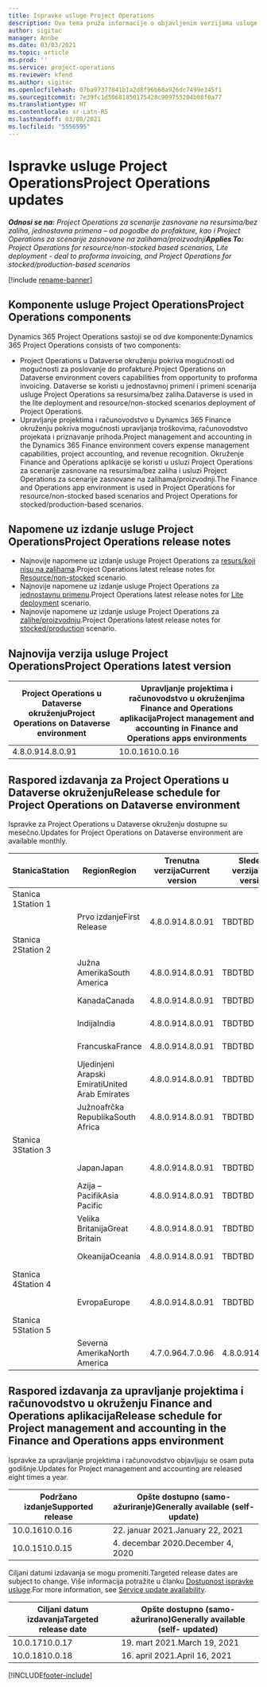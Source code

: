 ```yaml
---
title: Ispravke usluge Project Operations
description: Ova tema pruža informacije o objavljenim verzijama usluge Dynamics 365 Project Operations.
author: sigitac
manager: Annbe
ms.date: 03/03/2021
ms.topic: article
ms.prod: ''
ms.service: project-operations
ms.reviewer: kfend
ms.author: sigitac
ms.openlocfilehash: 07ba97377841b1a2d8f96b60a926dc7499e345f1
ms.sourcegitcommit: 7e39fc1d50681850175428c909755204b08f0a77
ms.translationtype: HT
ms.contentlocale: sr-Latn-RS
ms.lasthandoff: 03/08/2021
ms.locfileid: "5556595"
---
```

# <a name="project-operations-updates"></a><span data-ttu-id="c3ebc-103">Ispravke usluge Project Operations</span><span class="sxs-lookup"><span data-stu-id="c3ebc-103">Project Operations updates</span></span>

<span data-ttu-id="c3ebc-104">_**Odnosi se na:** Project Operations za scenarije zasnovane na resursima/bez zaliha, jednostavna primena – od pogodbe do profakture, kao i Project Operations za scenarije zasnovane na zalihama/proizvodnji_</span><span class="sxs-lookup"><span data-stu-id="c3ebc-104">_**Applies To:** Project Operations for resource/non-stocked based scenarios, Lite deployment - deal to proforma invoicing, and Project Operations for stocked/production-based scenarios_</span></span>

[!include [rename-banner](~/includes/cc-data-platform-banner.md)]

## <a name="project-operations-components"></a><span data-ttu-id="c3ebc-105">Komponente usluge Project Operations</span><span class="sxs-lookup"><span data-stu-id="c3ebc-105">Project Operations components</span></span>

<span data-ttu-id="c3ebc-106">Dynamics 365 Project Operations sastoji se od dve komponente:</span><span class="sxs-lookup"><span data-stu-id="c3ebc-106">Dynamics 365 Project Operations consists of two components:</span></span>

- <span data-ttu-id="c3ebc-107">Project Operations u Dataverse okruženju pokriva mogućnosti od mogućnosti za poslovanje do profakture.</span><span class="sxs-lookup"><span data-stu-id="c3ebc-107">Project Operations on Dataverse environment covers capabilities from opportunity to proforma invoicing.</span></span> <span data-ttu-id="c3ebc-108">Dataverse se koristi u jednostavnoj primeni i primeni scenarija usluge Project Operations sa resursima/bez zaliha.</span><span class="sxs-lookup"><span data-stu-id="c3ebc-108">Dataverse is used in the lite deployment and resource/non-stocked scenarios deployment of Project Operations.</span></span>
- <span data-ttu-id="c3ebc-109">Upravljanje projektima i računovodstvo u Dynamics 365 Finance okruženju pokriva mogućnosti upravljanja troškovima, računovodstvo projekata i priznavanje prihoda.</span><span class="sxs-lookup"><span data-stu-id="c3ebc-109">Project management and accounting in the Dynamics 365 Finance environment covers expense management capabilities, project accounting, and revenue recognition.</span></span> <span data-ttu-id="c3ebc-110">Okruženje Finance and Operations aplikacije se koristi u usluzi Project Operations za scenarije zasnovane na resursima/bez zaliha i usluzi Project Operations za scenarije zasnovane na zalihama/proizvodnji.</span><span class="sxs-lookup"><span data-stu-id="c3ebc-110">The Finance and Operations app environment is used in Project Operations for resource/non-stocked based scenarios and Project Operations for stocked/production-based scenarios.</span></span>

## <a name="project-operations-release-notes"></a><span data-ttu-id="c3ebc-111">Napomene uz izdanje usluge Project Operations</span><span class="sxs-lookup"><span data-stu-id="c3ebc-111">Project Operations release notes</span></span>
- <span data-ttu-id="c3ebc-112">Najnovije napomene uz izdanje usluge Project Operations za [resurs/koji nisu na zalihama](whats-new-mar-2021-resource-based.md).</span><span class="sxs-lookup"><span data-stu-id="c3ebc-112">Project Operations latest release notes for [Resource/non-stocked](whats-new-mar-2021-resource-based.md) scenario.</span></span>
- <span data-ttu-id="c3ebc-113">Najnovije napomene uz izdanje usluge Project Operations za [jednostavnu primenu](../pro/whats-new/whats-new-mar-2021-lite.md).</span><span class="sxs-lookup"><span data-stu-id="c3ebc-113">Project Operations latest release notes for [Lite deployment](../pro/whats-new/whats-new-mar-2021-lite.md) scenario.</span></span>
- <span data-ttu-id="c3ebc-114">Najnovije napomene uz izdanje usluge Project Operations za [zalihe/proizvodnju](../prod-pma/whats-new/whats-new-jan-2021-stocked.md).</span><span class="sxs-lookup"><span data-stu-id="c3ebc-114">Project Operations latest release notes for [stocked/production](../prod-pma/whats-new/whats-new-jan-2021-stocked.md) scenario.</span></span>

## <a name="project-operations-latest-version"></a><span data-ttu-id="c3ebc-115">Najnovija verzija usluge Project Operations</span><span class="sxs-lookup"><span data-stu-id="c3ebc-115">Project Operations latest version</span></span>

| <span data-ttu-id="c3ebc-116">Project Operations u Dataverse okruženju</span><span class="sxs-lookup"><span data-stu-id="c3ebc-116">Project Operations on Dataverse environment</span></span> | <span data-ttu-id="c3ebc-117">Upravljanje projektima i računovodstvo u okruženjima Finance and Operations aplikacija</span><span class="sxs-lookup"><span data-stu-id="c3ebc-117">Project management and accounting in Finance and Operations apps environments</span></span> |
| --- | --- |
| <span data-ttu-id="c3ebc-118">4.8.0.91</span><span class="sxs-lookup"><span data-stu-id="c3ebc-118">4.8.0.91</span></span> | <span data-ttu-id="c3ebc-119">10.0.16</span><span class="sxs-lookup"><span data-stu-id="c3ebc-119">10.0.16</span></span> |

## <a name="release-schedule-for-project-operations-on-dataverse-environment"></a><span data-ttu-id="c3ebc-120">Raspored izdavanja za Project Operations u Dataverse okruženju</span><span class="sxs-lookup"><span data-stu-id="c3ebc-120">Release schedule for Project Operations on Dataverse environment</span></span>

<span data-ttu-id="c3ebc-121">Ispravke za Project Operations u Dataverse okruženju dostupne su mesečno.</span><span class="sxs-lookup"><span data-stu-id="c3ebc-121">Updates for Project Operations on Dataverse environment are available monthly.</span></span> 

| <span data-ttu-id="c3ebc-122">Stanica</span><span class="sxs-lookup"><span data-stu-id="c3ebc-122">Station</span></span>   | <span data-ttu-id="c3ebc-123">Region</span><span class="sxs-lookup"><span data-stu-id="c3ebc-123">Region</span></span>        | <span data-ttu-id="c3ebc-124">Trenutna verzija</span><span class="sxs-lookup"><span data-stu-id="c3ebc-124">Current version</span></span> | <span data-ttu-id="c3ebc-125">Sledeća verzija</span><span class="sxs-lookup"><span data-stu-id="c3ebc-125">Next version</span></span> | <span data-ttu-id="c3ebc-126">Opšte dostupno</span><span class="sxs-lookup"><span data-stu-id="c3ebc-126">Generally available</span></span> |
|-----------|---------------|-----------------|--------------|---------------------|
| <span data-ttu-id="c3ebc-127">Stanica 1</span><span class="sxs-lookup"><span data-stu-id="c3ebc-127">Station 1</span></span> |   &nbsp;      |    &nbsp;       | &nbsp;       |      &nbsp;         |
|   &nbsp;  | <span data-ttu-id="c3ebc-128">Prvo izdanje</span><span class="sxs-lookup"><span data-stu-id="c3ebc-128">First Release</span></span> |  <span data-ttu-id="c3ebc-129">4.8.0.91</span><span class="sxs-lookup"><span data-stu-id="c3ebc-129">4.8.0.91</span></span>       | <span data-ttu-id="c3ebc-130">TBD</span><span class="sxs-lookup"><span data-stu-id="c3ebc-130">TBD</span></span>     | <span data-ttu-id="c3ebc-131">2. apr 2021.</span><span class="sxs-lookup"><span data-stu-id="c3ebc-131">02-Apr-21</span></span>           |
| <span data-ttu-id="c3ebc-132">Stanica 2</span><span class="sxs-lookup"><span data-stu-id="c3ebc-132">Station 2</span></span> |   &nbsp;      |    &nbsp;       | &nbsp;       |      &nbsp;         |
|   &nbsp;  | <span data-ttu-id="c3ebc-133">Južna Amerika</span><span class="sxs-lookup"><span data-stu-id="c3ebc-133">South America</span></span> |  <span data-ttu-id="c3ebc-134">4.8.0.91</span><span class="sxs-lookup"><span data-stu-id="c3ebc-134">4.8.0.91</span></span>       | <span data-ttu-id="c3ebc-135">TBD</span><span class="sxs-lookup"><span data-stu-id="c3ebc-135">TBD</span></span>     | <span data-ttu-id="c3ebc-136">2. apr 2021.</span><span class="sxs-lookup"><span data-stu-id="c3ebc-136">02-Apr-21</span></span>           |
|    &nbsp; | <span data-ttu-id="c3ebc-137">Kanada</span><span class="sxs-lookup"><span data-stu-id="c3ebc-137">Canada</span></span>        |  <span data-ttu-id="c3ebc-138">4.8.0.91</span><span class="sxs-lookup"><span data-stu-id="c3ebc-138">4.8.0.91</span></span>       | <span data-ttu-id="c3ebc-139">TBD</span><span class="sxs-lookup"><span data-stu-id="c3ebc-139">TBD</span></span>     | <span data-ttu-id="c3ebc-140">2. apr 2021.</span><span class="sxs-lookup"><span data-stu-id="c3ebc-140">02-Apr-21</span></span>           |
|   &nbsp;  | <span data-ttu-id="c3ebc-141">Indija</span><span class="sxs-lookup"><span data-stu-id="c3ebc-141">India</span></span>         |  <span data-ttu-id="c3ebc-142">4.8.0.91</span><span class="sxs-lookup"><span data-stu-id="c3ebc-142">4.8.0.91</span></span>       | <span data-ttu-id="c3ebc-143">TBD</span><span class="sxs-lookup"><span data-stu-id="c3ebc-143">TBD</span></span>     | <span data-ttu-id="c3ebc-144">2. apr 2021.</span><span class="sxs-lookup"><span data-stu-id="c3ebc-144">02-Apr-21</span></span>           |
|   &nbsp;  | <span data-ttu-id="c3ebc-145">Francuska</span><span class="sxs-lookup"><span data-stu-id="c3ebc-145">France</span></span>         |  <span data-ttu-id="c3ebc-146">4.8.0.91</span><span class="sxs-lookup"><span data-stu-id="c3ebc-146">4.8.0.91</span></span>       | <span data-ttu-id="c3ebc-147">TBD</span><span class="sxs-lookup"><span data-stu-id="c3ebc-147">TBD</span></span>     | <span data-ttu-id="c3ebc-148">2. apr 2021.</span><span class="sxs-lookup"><span data-stu-id="c3ebc-148">02-Apr-21</span></span>           |
|   &nbsp;  | <span data-ttu-id="c3ebc-149">Ujedinjeni Arapski Emirati</span><span class="sxs-lookup"><span data-stu-id="c3ebc-149">United Arab Emirates</span></span>         |  <span data-ttu-id="c3ebc-150">4.8.0.91</span><span class="sxs-lookup"><span data-stu-id="c3ebc-150">4.8.0.91</span></span>       | <span data-ttu-id="c3ebc-151">TBD</span><span class="sxs-lookup"><span data-stu-id="c3ebc-151">TBD</span></span>     | <span data-ttu-id="c3ebc-152">2. apr 2021.</span><span class="sxs-lookup"><span data-stu-id="c3ebc-152">02-Apr-21</span></span>           |
|   &nbsp;  | <span data-ttu-id="c3ebc-153">Južnoafrčka Republika</span><span class="sxs-lookup"><span data-stu-id="c3ebc-153">South Africa</span></span>         |  <span data-ttu-id="c3ebc-154">4.8.0.91</span><span class="sxs-lookup"><span data-stu-id="c3ebc-154">4.8.0.91</span></span>       | <span data-ttu-id="c3ebc-155">TBD</span><span class="sxs-lookup"><span data-stu-id="c3ebc-155">TBD</span></span>     | <span data-ttu-id="c3ebc-156">2. apr 2021.</span><span class="sxs-lookup"><span data-stu-id="c3ebc-156">02-Apr-21</span></span>           |
| <span data-ttu-id="c3ebc-157">Stanica 3</span><span class="sxs-lookup"><span data-stu-id="c3ebc-157">Station 3</span></span>  |      &nbsp;   |     &nbsp;      |     &nbsp;   |      &nbsp;         |
|   &nbsp;  | <span data-ttu-id="c3ebc-158">Japan</span><span class="sxs-lookup"><span data-stu-id="c3ebc-158">Japan</span></span>         |  <span data-ttu-id="c3ebc-159">4.8.0.91</span><span class="sxs-lookup"><span data-stu-id="c3ebc-159">4.8.0.91</span></span>       | <span data-ttu-id="c3ebc-160">TBD</span><span class="sxs-lookup"><span data-stu-id="c3ebc-160">TBD</span></span>     | <span data-ttu-id="c3ebc-161">9. apr 2021.</span><span class="sxs-lookup"><span data-stu-id="c3ebc-161">09-Apr-21</span></span>           |
|   &nbsp;  | <span data-ttu-id="c3ebc-162">Azija – Pacifik</span><span class="sxs-lookup"><span data-stu-id="c3ebc-162">Asia Pacific</span></span>  |  <span data-ttu-id="c3ebc-163">4.8.0.91</span><span class="sxs-lookup"><span data-stu-id="c3ebc-163">4.8.0.91</span></span>       | <span data-ttu-id="c3ebc-164">TBD</span><span class="sxs-lookup"><span data-stu-id="c3ebc-164">TBD</span></span>     | <span data-ttu-id="c3ebc-165">9. apr 2021.</span><span class="sxs-lookup"><span data-stu-id="c3ebc-165">09-Apr-21</span></span>           |
|   &nbsp;  | <span data-ttu-id="c3ebc-166">Velika Britanija</span><span class="sxs-lookup"><span data-stu-id="c3ebc-166">Great Britain</span></span> |  <span data-ttu-id="c3ebc-167">4.8.0.91</span><span class="sxs-lookup"><span data-stu-id="c3ebc-167">4.8.0.91</span></span>       | <span data-ttu-id="c3ebc-168">TBD</span><span class="sxs-lookup"><span data-stu-id="c3ebc-168">TBD</span></span>     | <span data-ttu-id="c3ebc-169">9. apr 2021.</span><span class="sxs-lookup"><span data-stu-id="c3ebc-169">09-Apr-21</span></span>           |
|   &nbsp;  | <span data-ttu-id="c3ebc-170">Okeanija</span><span class="sxs-lookup"><span data-stu-id="c3ebc-170">Oceania</span></span>       |  <span data-ttu-id="c3ebc-171">4.8.0.91</span><span class="sxs-lookup"><span data-stu-id="c3ebc-171">4.8.0.91</span></span>       | <span data-ttu-id="c3ebc-172">TBD</span><span class="sxs-lookup"><span data-stu-id="c3ebc-172">TBD</span></span>     | <span data-ttu-id="c3ebc-173">9. apr 2021.</span><span class="sxs-lookup"><span data-stu-id="c3ebc-173">09-Apr-21</span></span>           |
| <span data-ttu-id="c3ebc-174">Stanica 4</span><span class="sxs-lookup"><span data-stu-id="c3ebc-174">Station 4</span></span> |     &nbsp;    |     &nbsp;      |     &nbsp;   |      &nbsp;         |
|   &nbsp;  | <span data-ttu-id="c3ebc-175">Evropa</span><span class="sxs-lookup"><span data-stu-id="c3ebc-175">Europe</span></span>        |  <span data-ttu-id="c3ebc-176">4.8.0.91</span><span class="sxs-lookup"><span data-stu-id="c3ebc-176">4.8.0.91</span></span>       | <span data-ttu-id="c3ebc-177">TBD</span><span class="sxs-lookup"><span data-stu-id="c3ebc-177">TBD</span></span>     | <span data-ttu-id="c3ebc-178">16. apr 2021.</span><span class="sxs-lookup"><span data-stu-id="c3ebc-178">16-Apr-21</span></span>           |
| <span data-ttu-id="c3ebc-179">Stanica 5</span><span class="sxs-lookup"><span data-stu-id="c3ebc-179">Station 5</span></span> |     &nbsp;    |     &nbsp;      |     &nbsp;   |      &nbsp;         |
|   &nbsp;  | <span data-ttu-id="c3ebc-180">Severna Amerika</span><span class="sxs-lookup"><span data-stu-id="c3ebc-180">North America</span></span> |  <span data-ttu-id="c3ebc-181">4.7.0.96</span><span class="sxs-lookup"><span data-stu-id="c3ebc-181">4.7.0.96</span></span>       | <span data-ttu-id="c3ebc-182">4.8.0.91</span><span class="sxs-lookup"><span data-stu-id="c3ebc-182">4.8.0.91</span></span>     | <span data-ttu-id="c3ebc-183">12. mart 2021.</span><span class="sxs-lookup"><span data-stu-id="c3ebc-183">12-Mar-21</span></span>           |

## <a name="release-schedule-for-project-management-and-accounting-in-the-finance-and-operations-apps-environment"></a><span data-ttu-id="c3ebc-184">Raspored izdavanja za upravljanje projektima i računovodstvo u okruženju Finance and Operations aplikacija</span><span class="sxs-lookup"><span data-stu-id="c3ebc-184">Release schedule for Project management and accounting in the Finance and Operations apps environment</span></span>

<span data-ttu-id="c3ebc-185">Ispravke za upravljanje projektima i računovodstvo objavljuju se osam puta godišnje.</span><span class="sxs-lookup"><span data-stu-id="c3ebc-185">Updates for Project management and accounting are released eight times a year.</span></span>

| <span data-ttu-id="c3ebc-186">Podržano izdanje</span><span class="sxs-lookup"><span data-stu-id="c3ebc-186">Supported release</span></span> | <span data-ttu-id="c3ebc-187">Opšte dostupno (samo-ažuriranje)</span><span class="sxs-lookup"><span data-stu-id="c3ebc-187">Generally available (self-update)</span></span> |
| --- | --- |
| <span data-ttu-id="c3ebc-188">10.0.16</span><span class="sxs-lookup"><span data-stu-id="c3ebc-188">10.0.16</span></span> | <span data-ttu-id="c3ebc-189">22. januar 2021.</span><span class="sxs-lookup"><span data-stu-id="c3ebc-189">January 22, 2021</span></span> |
| <span data-ttu-id="c3ebc-190">10.0.15</span><span class="sxs-lookup"><span data-stu-id="c3ebc-190">10.0.15</span></span> | <span data-ttu-id="c3ebc-191">4. decembar 2020.</span><span class="sxs-lookup"><span data-stu-id="c3ebc-191">December 4, 2020</span></span> |


<span data-ttu-id="c3ebc-192">Ciljani datumi izdavanja se mogu promeniti.</span><span class="sxs-lookup"><span data-stu-id="c3ebc-192">Targeted release dates are subject to change.</span></span> <span data-ttu-id="c3ebc-193">Više informacija potražite u članku [Dostupnost ispravke usluge](https://docs.microsoft.com/dynamics365/fin-ops-core/fin-ops/get-started/public-preview-releases?toc=/dynamics365/finance/toc.json).</span><span class="sxs-lookup"><span data-stu-id="c3ebc-193">For more information, see [Service update availability](https://docs.microsoft.com/dynamics365/fin-ops-core/fin-ops/get-started/public-preview-releases?toc=/dynamics365/finance/toc.json).</span></span>

| <span data-ttu-id="c3ebc-194">Ciljani datum izdavanja</span><span class="sxs-lookup"><span data-stu-id="c3ebc-194">Targeted release date</span></span> | <span data-ttu-id="c3ebc-195">Opšte dostupno (samo-ažurirano)</span><span class="sxs-lookup"><span data-stu-id="c3ebc-195">Generally available (self- updated)</span></span> |
| --- | --- |
| <span data-ttu-id="c3ebc-196">10.0.17</span><span class="sxs-lookup"><span data-stu-id="c3ebc-196">10.0.17</span></span> | <span data-ttu-id="c3ebc-197">19. mart 2021.</span><span class="sxs-lookup"><span data-stu-id="c3ebc-197">March 19, 2021</span></span> |
| <span data-ttu-id="c3ebc-198">10.0.18</span><span class="sxs-lookup"><span data-stu-id="c3ebc-198">10.0.18</span></span> | <span data-ttu-id="c3ebc-199">16. april 2021.</span><span class="sxs-lookup"><span data-stu-id="c3ebc-199">April 16, 2021</span></span> |


[!INCLUDE[footer-include](../includes/footer-banner.md)]
